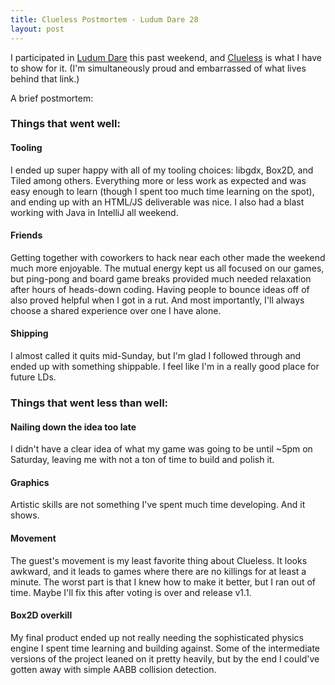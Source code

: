 ```yaml
---
title: Clueless Postmortem - Ludum Dare 28
layout: post
---
```


I participated in [Ludum Dare](http://www.ludumdare.com/compo/) this past weekend, and [Clueless](http://clueless.m12y.com/) is what I have to show for it. (I'm simultaneously proud and embarrassed of what lives behind that link.)

A brief postmortem:

### Things that went well:

#### Tooling
I ended up super happy with all of my tooling choices: libgdx, Box2D, and Tiled among others. Everything more or less work as expected and was easy enough to learn (though I spent too much time learning on the spot), and ending up with an HTML/JS deliverable was nice. I also had a blast working with Java in IntelliJ all weekend.

#### Friends
Getting together with coworkers to hack near each other made the weekend much more enjoyable. The mutual energy kept us all focused on our games, but ping-pong and board game breaks provided much needed relaxation after hours of heads-down coding. Having people to bounce ideas off of also proved helpful when I got in a rut. And most importantly, I'll always choose a shared experience over one I have alone.

#### Shipping
I almost called it quits mid-Sunday, but I'm glad I followed through and ended up with something shippable. I feel like I'm in a really good place for future LDs.

### Things that went less than well:

#### Nailing down the idea too late
I didn't have a clear idea of what my game was going to be until ~5pm on Saturday, leaving me with not a ton of time to build and polish it.

#### Graphics
Artistic skills are not something I've spent much time developing. And it shows.

#### Movement
The guest's movement is my least favorite thing about Clueless. It looks awkward, and it leads to games where there are no killings for at least a minute. The worst part is that I knew how to make it better, but I ran out of time. Maybe I'll fix this after voting is over and release v1.1.

#### Box2D overkill
My final product ended up not really needing the sophisticated physics engine I spent time learning and building against. Some of the intermediate versions of the project leaned on it pretty heavily, but by the end I could've gotten away with simple AABB collision detection.
